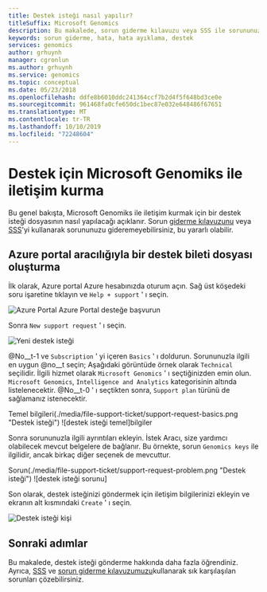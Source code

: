 ```yaml
---
title: Destek isteği nasıl yapılır?
titleSuffix: Microsoft Genomics
description: Bu makalede, sorun giderme kılavuzu veya SSS ile sorununuzu çözemeyebilirsiniz Microsoft Genomiks ile iletişim kurmak için bir destek isteği dosyasının nasıl yapılacağı açıklanır.
keywords: sorun giderme, hata, hata ayıklama, destek
services: genomics
author: grhuynh
manager: cgronlun
ms.author: grhuynh
ms.service: genomics
ms.topic: conceptual
ms.date: 05/23/2018
ms.openlocfilehash: ddfe8b6010ddc241364ccf7b2d4f5f648bd3ce0e
ms.sourcegitcommit: 961468fa0cfe650dc1bec87e032e648486f67651
ms.translationtype: MT
ms.contentlocale: tr-TR
ms.lasthandoff: 10/10/2019
ms.locfileid: "72248604"
---
```

# <a name="how-to-contact-microsoft-genomics-for-support"></a>Destek için Microsoft Genomiks ile iletişim kurma
Bu genel bakışta, Microsoft Genomiks ile iletişim kurmak için bir destek isteği dosyasının nasıl yapılacağı açıklanır. Sorun [giderme kılavuzunu](troubleshooting-guide-genomics.md) veya [SSS](frequently-asked-questions-genomics.md)'yi kullanarak sorununuzu gideremeyebilirsiniz, bu yararlı olabilir. 


## <a name="file-a-support-ticket-through-the-azure-portal"></a>Azure portal aracılığıyla bir destek bileti dosyası oluşturma
İlk olarak, Azure portal Azure hesabınızda oturum açın. Sağ üst köşedeki soru işaretine tıklayın ve `Help + support` ' ı seçin.

![](./media/file-support-ticket/genomics-contact-support.png "Azure Portal") Azure Portal desteğe başvurun 



Sonra `New support request` ' ı seçin. 

![Yeni destek isteği](./media/file-support-ticket/new-support-request.png "Yeni destek isteği") 

@No__t-1 ve `Subscription` ' yi içeren `Basics` ' ı doldurun. Sorununuzla ilgili en uygun @no__t seçin; Aşağıdaki görüntüde örnek olarak `Technical` seçilidir. İlgili hizmet olarak `Microsoft Genomics` ' ı seçtiğinizden emin olun.  `Microsoft Genomics`, `Intelligence and Analytics` kategorisinin altında listelenecektir.   @No__t-0 ' ı seçtikten sonra, `Support plan` türünü de sağlamanız istenecektir.

Temel bilgileri(./media/file-support-ticket/support-request-basics.png "Destek isteği") ![destek isteği temel]bilgiler


Sonra sorununuzla ilgili ayrıntıları ekleyin. İstek Aracı, size yardımcı olabilecek mevcut belgelere de bağlanır. Bu örnekte, sorun `Genomics keys` ile ilgilidir, ancak birkaç diğer seçenek de mevcuttur.

Sorun(./media/file-support-ticket/support-request-problem.png "Destek isteği") ![destek isteği sorunu]

Son olarak, destek isteğinizi göndermek için iletişim bilgilerinizi ekleyin ve ekranın alt kısmındaki `Create` ' ı seçin.

![Destek isteği kişi](./media/file-support-ticket/support-request-contact.png "destek isteği iletişim")

## <a name="next-steps"></a>Sonraki adımlar
Bu makalede, destek isteği gönderme hakkında daha fazla öğrendiniz. Ayrıca, [SSS](frequently-asked-questions-genomics.md) ve [sorun giderme kılavuzumuzu](troubleshooting-guide-genomics.md)kullanarak sık karşılaşılan sorunları çözebilirsiniz. 